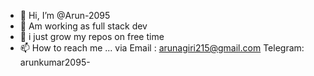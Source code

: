 - 👋 Hi, I’m @Arun-2095
- 👀 Am working as full stack dev
- 🌱 i just grow my repos on free time
- 📫 How to reach me ... 
     via Email : arunagiri215@gmail.com
         Telegram: arunkumar2095-

<!---
Arun-2095/Arun-2095 is a ✨ special ✨ repository because its `README.md` (this file) appears on your GitHub profile.
You can click the Preview link to take a look at your changes.
--->
